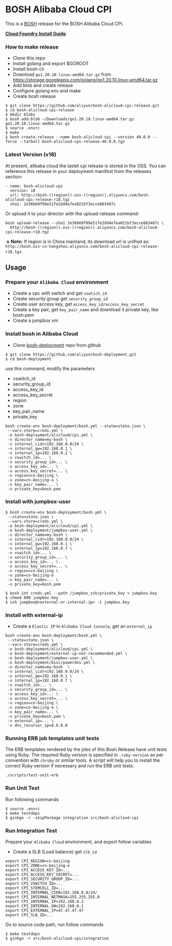 # BOSH Alibaba Cloud CPI

This is a [BOSH](http://bosh.io) release for the BOSH Alibaba Cloud CPI.

**[Cloud Foundry Install Guide](docs/cf/install-cf.md)**

### How to make release

- Clone this repo
- Install golang and export $GOROOT
- Install bosh-cli
- Download `go1.20.10.linux-amd64.tar.gz` from https://storage.googleapis.com/golang/go1.20.10.linux-amd64.tar.gz
- Add blob and create release
- Configure golang env and make
- Create bosh release

```
$ git clone https://github.com/aliyun/bosh-alicloud-cpi-release.git
$ cd bosh-alicloud-cpi-release
$ mkdir blobs
$ bosh add-blob ~/Downloads/go1.20.10.linux-amd64.tar.gz go1.20.10.linux-amd64.tar.gz
$ source .envrc
$ make
$ bosh create-release --name bosh-alicloud-cpi --version 48.0.0 --force --tarball bosh-alicloud-cpi-release-48.0.0.tgz
```
### Latest Version (v18)

At present, alibaba cloud the lastet cpi release is stored in the OSS. You can reference this release in your deployment manifest from the releases section:
```
- name: bosh-alicloud-cpi
  version: 18
  url: http://bosh-((region)).oss-((region)).aliyuncs.com/bosh-alicloud-cpi-release-r18.tgz
  sha1: 2e36b60f99e51fe2dd4e7ea021bf3ecce883487c
```
Or upload it to your director with the upload-release command:
```
bosh upload-release --sha1 2e36b60f99e51fe2dd4e7ea021bf3ecce883487c \
  http://bosh-((region)).oss-((region)).aliyuncs.com/bosh-alicloud-cpi-release-r18.tgz
```

**-> Note:** If region is in China mainland, its download url is unified as: `http://bosh.oss-cn-hangzhou.aliyuncs.com/bosh-alicloud-cpi-release-r18.tgz`.

## Usage

### Prepare your `Alibaba Cloud` environment

- Create a vpc with switch and get `vswtich_id`
- Create security group get `security_group_id`
- Create user access key, get `access_key_id/access_key_secret`
- Create a key pair, get `key_pair_name` and download it private key, like bosh.pem
- Create a jumpbox vm

### Install bosh in Alibaba Cloud

- Clone [bosh-deployment](https://github.com/aliyun/bosh-deployment) repo from github

```
$ git clone https://github.com/aliyun/bosh-deployment.git
$ cd bosh-deployment
```

use this command, modify the parameters

- vswitch_id
- security_group_id
- access_key_id
- access_key_secret
- region
- zone
- key_pair_name
- private_key

```
bosh create-env bosh-deployment/bosh.yml --state=state.json \
 --vars-store=creds.yml \
 -o bosh-deployment/alicloud/cpi.yml \
 -v director_name=my-bosh \
 -v internal_cidr=192.168.0.0/24 \
 -v internal_gw=192.168.0.1 \
 -v internal_ip=192.168.0.2 \
 -v vswitch_id=... \
 -v security_group_id=... \
 -v access_key_id=... \
 -v access_key_secret=... \
 -v region=cn-beijing \
 -v zone=cn-beijing-a \
 -v key_pair_name=... \
 -v private_key=bosh.pem
```

### Install with jumpbox-user

```
$ bosh create-env bosh-deployment/bosh.yml \
 --state=state.json \
 --vars-store=creds.yml \
 -o bosh-deployment/alicloud/cpi.yml \
 -o bosh-deployment/jumpbox-user.yml \
 -v director_name=my-bosh \
 -v internal_cidr=192.168.0.0/24 \
 -v internal_gw=192.168.0.1 \
 -v internal_ip=192.168.0.7 \
 -v vswitch_id=... \
 -v security_group_id=... \
 -v access_key_id=... \
 -v access_key_secret=... \
 -v region=cn-beijing \
 -v zone=cn-beijing-e
 -v key_pair_name=... \
 -v private_key=bosh.pem
```

```
$ bosh int creds.yml --path /jumpbox_ssh/private_key > jumpbox.key
$ chmod 600 jumpbox.key
$ ssh jumpbox@<external-or-internal-ip> -i jumpbox.key
```

### Install with external-ip

- Create a `Elastic IP` in `Alibaba Cloud Console`, get an `external_ip`

```
bosh create-env bosh-deployment/bosh.yml \
 --state=state.json \
 --vars-store=creds.yml \
 -o bosh-deployment/alicloud/cpi.yml \
 -o bosh-deployment/external-ip-not-recommended.yml \
 -o bosh-deployment/jumpbox-user.yml \
 -o bosh-deployment/misc/powerdns.yml \
 -v director_name=my-bosh  \
 -v internal_cidr=192.168.0.0/24 \
 -v internal_gw=192.168.0.1 \
 -v internal_ip=192.168.0.7 \
 -v vswitch_id=... \
 -v security_group_id=... \
 -v access_key_id=... \
 -v access_key_secret=... \
 -v region=cn-beijing \
 -v zone=cn-beijing-e \
 -v key_pair_name=... \
 -v private_key=bosh.pem \
 -v external_ip=... \
 -v dns_recursor_ip=8.8.8.8
```

### Running ERB job templates unit tests

The ERB templates rendered by the jobs of this Bosh Release have unit tests
using Ruby. The required Ruby version is specified in `.ruby-version` as per
convention with `chruby` or similar tools. A script will help you to install
the correct Ruby version if necessary and run the ERB unit tests:

```
./scripts/test-unit-erb
```

### Run Unit Test

Run following commands

```
$ source .envrc
$ make testdeps
$ ginkgo -r -skipPackage integration src/bosh-alicloud-cpi
```

### Run Integration Test

Prepare your `Alibaba Cloud` environment, and export follow variables

- Create a SLB (Load balance) get `slb_id`

```
export CPI_REGION=cn-beijing
export CPI_ZONE=cn-beijing-e
export CPI_ACCESS_KEY_ID=...
export CPI_ACCESS_KEY_SECRET=...
export CPI_SECURITY_GROUP_ID=...
export CPI_VSWITCH_ID=...
export CPI_STEMCELL_ID=...
export CPI_INTERNAL_CIDR=192.168.0.0/24/
export CPI_INTERNAL_NETMASK=255.255.255.0
export CPI_INTERNAL_IP=192.168.0.2
export CPI_INTERNAL_GW=192.168.0.1
export CPI_EXTERNAL_IP=47.47.47.47
export CPI_SLB_ID=...
```

Go to source code path, run follow commands

```
$ make testdeps
$ ginkgo -r src/bosh-alicloud-cpi/integration
```
